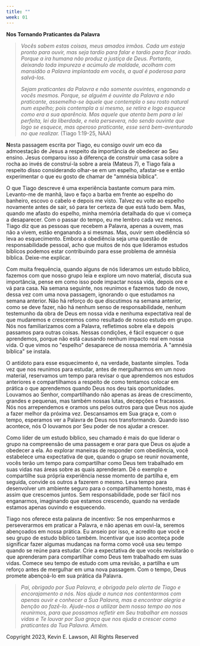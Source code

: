 ```yaml
---
title: ""
week: 01
---
```


**Nos Tornando Praticantes da Palavra**

> *Vocês sabem estas coisas, meus amados irmãos. Cada um esteja pronto
> para ouvir, mas seja tardio para falar e tardio para ficar irado.
> Porque a ira humana não produz a justiça de Deus. Portanto, deixando
> toda impureza e acúmulo de maldade, acolham com mansidão a Palavra
> implantada em vocês, a qual é poderosa para salvá-los.*
>
> *Sejam praticantes da Palavra e não somente ouvintes, enganando a
> vocês mesmos. Porque, se alguém é ouvinte da Palavra e não praticante,
> assemelha-se àquele que contempla o seu rosto natural num espelho;
> pois contempla a si mesmo, se retira e logo esquece como era a sua
> aparência. Mas aquele que atenta bem para a lei perfeita, lei da
> liberdade, e nela persevera, não sendo ouvinte que logo se esquece,
> mas operoso praticante, esse será bem-aventurado no que realizar.*
> (Tiago 1:19-25, NAA)

**N**esta passagem escrita por Tiago, eu consigo ouvir um eco da
admoestação de Jesus a respeito da importância de obedecer ao Seu
ensino. Jesus comparou isso à diferença de construir uma casa sobre a
rocha ao invés de construí-la sobre a areia (Mateus 7), e Tiago fala a
respeito disso considerando olhar-se em um espelho, afastar-se e então
experimentar o que eu gosto de chamar de "amnésia bíblica".

O que Tiago descreve é uma experiência bastante comum para mim.
Levanto-me de manhã, lavo e faço a barba em frente ao espelho do
banheiro, escovo o cabelo e depois me visto. Talvez eu volte ao espelho
novamente antes de sair, só para ter certeza de que está tudo bem. Mas,
quando me afasto do espelho, minha memória detalhada do que vi começa a
desaparecer. Com o passar do tempo, eu me lembro cada vez menos. Tiago
diz que as pessoas que recebem a Palavra, apenas a ouvem, mas não a
vivem, estão enganando a si mesmas. Mas, ouvir sem obediência só leva ao
esquecimento. Embora a obediência seja uma questão de responsabilidade
pessoal, acho que muitos de nós que lideramos estudos bíblicos podemos
estar contribuindo para esse problema de amnésia bíblica. Deixe-me
explicar.

Com muita frequência, quando alguns de nós lideramos um estudo bíblico,
fazemos com que nosso grupo leia e explore um novo material, discuta sua
importância, pense em como isso pode impactar nossa vida, depois ore e
vá para casa. Na semana seguinte, nos reunimos e fazemos tudo de novo,
dessa vez com uma nova passagem, ignorando o que estudamos na semana
anterior. Não há reforço do que discutimos na semana anterior, como se
deve fazer, não há nenhum senso de responsabilidade, nenhum testemunho
da obra de Deus em nossa vida e nenhuma expectativa real de que
mudaremos e cresceremos como resultado de nosso estudo em grupo. Nós nos
familiarizamos com a Palavra, refletimos sobre ela e depois passamos
para outras coisas. Nessas condições, é fácil esquecer o que aprendemos,
porque não está causando nenhum impacto real em nossa vida. O que vimos
no "espelho" desaparece de nossa memória. A "amnésia bíblica" se
instala.

O antídoto para esse esquecimento é, na verdade, bastante simples. Toda
vez que nos reunimos para estudar, antes de mergulharmos em um novo
material, reservamos um tempo para revisar o que aprendemos nos estudos
anteriores e compartilhamos a respeito de como tentamos colocar em
prática o que aprendemos quando Deus nos deu tais oportunidades.
Louvamos ao Senhor, compartilhando não apenas as áreas de crescimento,
grandes e pequenas, mas também nossas lutas, decepções e fracassos. Nós
nos arrependemos e oramos uns pelos outros para que Deus nos ajude a
fazer melhor da próxima vez. Descansamos em Sua graça e, com o tempo,
esperamos ver a Palavra de Deus nos transformando. Quando isso acontece,
nós O louvamos por Seu poder de nos ajudar a crescer.

Como líder de um estudo bíblico, seu chamado é mais do que liderar o
grupo na compreensão de uma passagem e orar para que Deus os ajude a
obedecer a ela. Ao explorar maneiras de responder com obediência, você
estabelece uma expectativa de que, quando o grupo se reunir novamente,
vocês terão um tempo para compartilhar como Deus tem trabalhado em suas
vidas nas áreas sobre as quais aprenderam. Dê o exemplo e compartilhe
sua própria experiência nesse momento de partilha e, em seguida, convide
os outros a fazerem o mesmo. Leva tempo para desenvolver um ambiente
seguro para o compartilhamento honesto, mas é assim que crescemos
juntos. Sem responsabilidade, pode ser fácil nos enganarmos, imaginando
que estamos crescendo, quando na verdade estamos apenas ouvindo e
esquecendo.

Tiago nos oferece esta palavra de incentivo: Se nos empenharmos e
perseverarmos em praticar a Palavra, e não apenas em ouvi-la, seremos
abençoados em nossa prática. Eu anseio por isso, e acredito que você e
seu grupo de estudo bíblico também. Incentivar que isso aconteça pode
significar fazer algumas mudanças na forma como você usa seu tempo
quando se reúne para estudar. Crie a expectativa de que vocês
revisitarão o que aprenderam para compartilhar como Deus tem trabalhado
em suas vidas. Comece seu tempo de estudo com uma revisão, a partilha e
um reforço antes de mergulhar em uma nova passagem. Com o tempo, Deus
promete abençoá-lo em sua prática da Palavra.

> *Pai, obrigado por Sua Palavra, e obrigada pelo alerta de Tiago e
> encorajamento a nós. Nos ajude a nunca nos contentarmos com apenas
> ouvir e conhecer a Sua Palavra, mas a encontrar alegria e benção ao
> fazê-lo. Ajude-nos a utilizar bem nosso tempo ao nos reunirmos, para
> que possamos refletir em Seu trabalhar em nossas vidas e Te louvar por
> Sua graça que nos ajuda a crescer como praticantes da Tua Palavra.
> Amém.*

Copyright 2023, Kevin E. Lawson, All Rights Reserved

